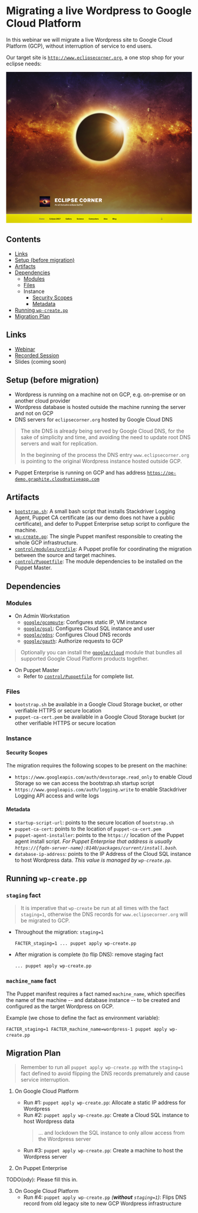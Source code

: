 # Migrating a live Wordpress to Google Cloud Platform

In this webinar we will migrate a live Wordpress site to Google Cloud Platform
(GCP), without interruption of service to end users.

Our target site is [`http://www.eclipsecorner.org`][site], a one stop shop for
your eclipse needs:

![Site Screenshot](site.png)

## Contents

- [Links](#links)
- [Setup (before migration)](#setup-before-migration)
- [Artifacts](#artifacts)
- [Dependencies](#dependencies)
    * [Modules](#modules)
    * [Files](#files)
    * Instance
        - [Security Scopes](#security-scopes)
        - [Metadata](#metadata)
- [Running `wp-create.pp`](#running-wp-createpp)
- [Migration Plan](#migration-plan)

## Links

- [Webinar][migrate-wordpress-webinar]
- [Recorded Session][migrate-wordpress-webinar]
- Slides (coming soon)

## Setup (before migration)

- Wordpress is running on a machine not on GCP, e.g. on-premise or on another
  cloud provider
- Wordpress database is hosted outside the machine running the server and not on
  GCP
- DNS servers for `eclipsecorner.org` hosted by Google Cloud DNS

> The site DNS is already being served by Google Cloud DNS, for the sake of
> simplicity and time, and avoiding the need to update root DNS servers and
> wait for replication.
>
> In the beginning of the process the DNS entry `www.eclipsecorner.org` is
> pointing to the original Wordpress instance hosted outside GCP.

- Puppet Enterprise is running on GCP and has address
  [`https://pe-demo.graphite.cloudnativeapp.com`][pe-demo]


## Artifacts

- [`bootstrap.sh`][bootstrap]: A small bash script that installs Stackdriver
  Logging Agent, Puppet CA certificate (as our demo does not have a public
  certificate), and defer to Puppet Enterprise setup script to configure the
  machine.
- [`wp-create.pp`][wp-create]: The single Puppet manifest responsible to creating
  the whole GCP infrastructure.
- [`control/modules/profile`][profile]: A Puppet profile for coordinating the
  migration between the source and target machines.
- [`control/Puppetfile`][puppetfile]: The module dependencies to be installed on
  the Puppet Master.

## Dependencies

### Modules

- On Admin Workstation
    * [`google/gcompute`][google-gcompute]: Configures static IP, VM instance
    * [`google/gsql`][google-sql]: Configures Cloud SQL instance and user
    * [`google/gdns`][google-dns]: Configures Cloud DNS records
    * [`google/gauth`][google-gauth]: Authorize requests to GCP

> Optionally you can install the [`google/cloud`][google-cloud] module that
> bundles all supported Google Cloud Platform products together.

- On Puppet Master
    * Refer to [`control/Puppetfile`][puppetfile] for complete list.

### Files

- `bootstrap.sh` be available in a Google Cloud Storage bucket, or other
  verifiable HTTPS or secure location
- `puppet-ca-cert.pem` be available in a Google Cloud Storage bucket (or
  other verifiable HTTPS or secure location

### Instance

#### Security Scopes

The migration requires the following scopes to be present on the machine:

- `https://www.googleapis.com/auth/devstorage.read_only`
   to enable Cloud Storage so we can access the bootstrap.sh startup script
- `https://www.googleapis.com/auth/logging.write`
   to enable Stackdriver Logging API access and write logs

#### Metadata

- `startup-script-url`: points to the secure location of `bootstrap.sh`
- `puppet-ca-cert`: points to the location of `puppet-ca-cert.pem`
- `puppet-agent-installer`: points to the `https://` location of the Puppet
  agent install script. _For Puppet Enterprise that address is usually
  `https://{fqdn-server-name}:8140/packages/current/install.bash`._
- `database-ip-address`: points to the IP Address of the Cloud SQL instance to
  host Wordpress data. _This value is managed by `wp-create.pp`._

## Running `wp-create.pp`

### `staging` fact
> It is imperative that `wp-create` be run at all times with the fact
> `staging=1`, otherwise the DNS records for `www.eclipsecorner.org` will be
> migrated to GCP.

- Throughout the migration: `staging=1`

    ```
    FACTER_staging=1 ... puppet apply wp-create.pp
    ```

- After migration is complete (to flip DNS): remove staging fact

    ```
    ... puppet apply wp-create.pp
    ```

### `machine_name` fact
The Puppet manifest requires a fact named `machine_name`, which specifies the
name of the machine -- and database instance -- to be created and configured as
the target Wordpress on GCP.

Example (we chose to define the fact as environment variable):

    FACTER_staging=1 FACTER_machine_name=wordpress-1 puppet apply wp-create.pp

## Migration Plan
 
> Remember to run all `puppet apply wp-create.pp` with the `staging=1` fact
> defined to avoid flipping the DNS records prematurely and cause service
> interruption.

1. On Google Cloud Platform
    - Run #1: `puppet apply wp-create.pp`:
      Allocate a static IP address for Wordpress
    - Run #2: `puppet apply wp-create.pp`:
      Create a Cloud SQL instance to host Wordpress data
      > ... and lockdown the SQL instance to only allow access from the Wordpress
      > server
    - Run #3: `puppet apply wp-create.pp`:
      Create a machine to host the Wordpress server

2. On Puppet Enterprise

TODO(ody): Please fill this in.

3. On Google Cloud Platform
    - Run #4: `puppet apply wp-create.pp` _(**without** `staging=1`)_:
      Flips DNS record from old legacy site to new GCP Wordpress infrastructure
    

[site]: http://www.eclipsecorner.org
[pe-demo]: https://pe-demo.graphite.cloudnativeapp.com
[bootstrap]: bootstrap.sh
[wp-create]: wp-create.pp
[profile]: control/modules/profile
[puppetfile]: control/Puppetfile

[google-gauth]: https://forge.puppet.com/google/gauth
[google-gcompute]: https://forge.puppet.com/google/gcompute
[google-sql]: https://forge.puppet.com/google/gsql
[google-dns]: https://forge.puppet.com/google/gdns
[google-cloud]: https://forge.puppet.com/google/cloud

[migrate-wordpress-webinar]: https://www.brighttalk.com/webcast/10619/276851
